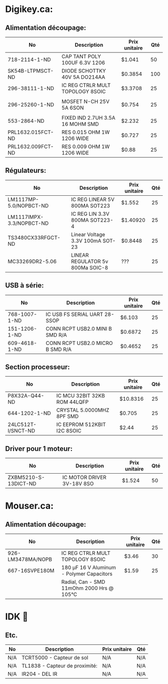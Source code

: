 # Digikey.ca:
## Alimentation découpage:
| No                | Description                       | Prix unitaire | Qté   |
|-------------------|-----------------------------------|---------------|-------|
| 718-2114-1-ND     | CAP TANT POLY 100UF 6.3V 1206     | $1.041        | 50    |
| SK54B-LTPMSCT-ND  | DIODE SCHOTTKY 40V 5A DO214AA     | $0.3854       | 100   |
| 296-38111-1-ND    | IC REG CTRLR MULT TOPOLOGY 8SOIC  | $3.3708       | 25    |
|                   |                                   |               |       |
| 296-25260-1-ND    | MOSFET N-CH 25V 5A 6SON           | $0.754        | 25    |
|                   |                                   |               |       |
| 553-2864-ND       | FIXED IND 2.7UH 3.5A 16 MOHM SMD  | $2.232        | 25    |
| PRL1632.015FCT-ND | RES 0.015 OHM 1W 1206 WIDE        | $0.727        | 25    |
| PRL1632.009FCT-ND | RES 0.009 OHM 1W 1206 WIDE        | $0.88         | 25    |

## Régulateurs:
| No                        | Description                       | Prix unitaire | Qté   |
|---------------------------|-----------------------------------|---------------|-------|
| LM1117MP-5.0/NOPBCT-ND    | IC REG LINEAR 5V 800MA SOT223     | $1.552        | 25    |
| LM1117IMPX-3.3/NOPBCT-ND  | IC REG LIN 3.3V 800MA SOT223-4    | $1.40920      | 25    |
| TS3480CX33RFGCT-ND        | Linear Voltage  3.3V 100mA SOT-23 | $0.8448       | 25    |
| MC33269DR2-5.06           | LINEAR REGULATOR 5v 800Ma SOIC-8  | ???           | 25    |


## USB à série:
| No                    | Description                       | Prix unitaire | Qté   |
|-----------------------|-----------------------------------|---------------|-------|
| 768-1007-1-ND         | IC USB FS SERIAL UART 28-SSOP     | $6.103        | 25    |
| 151-1206-1-ND         | CONN RCPT USB2.0 MINI B SMD R/A   | $0.6872       | 25    |
| 609-4618-1-ND         | CONN RCPT USB2.0 MICRO B SMD R/A  | $0.4652       | 25    |


## Section processeur:
| No                    | Description                       | Prix unitaire | Qté   |
|-----------------------|-----------------------------------|---------------|-------|
| P8X32A-Q44-ND         | IC MCU 32BIT 32KB ROM 44LQFP      | $10.8316      | 25    |
| 644-1202-1-ND         | CRYSTAL 5.0000MHZ 8PF SMD         | $0.705        | 25    |
| 24LC512T-I/SNCT-ND    | IC EEPROM 512KBIT I2C 8SOIC       | $2.44         | 25    |

## Driver pour 1 moteur:
| No                    | Description                       | Prix unitaire | Qté   |
|-----------------------|-----------------------------------|---------------|-------|
| ZXBM5210-S-13DICT-ND  | IC MOTOR DRIVER 3V-18V 8SO        | $1.524        | 50    |

# Mouser.ca: 
## Alimentation découpage:
| No                    | Description                               | Prix unitaire | Qté   |
|-----------------------|-------------------------------------------|---------------|-------|
| 926-LM3478MA/NOPB     | IC REG CTRLR MULT TOPOLOGY 8SOIC          | $3.46         | 30    |
| 667-16SVPE180M        | 180 µF 16 V Aluminum - Polymer Capacitors | $1.59         | 25    |
|                       | Radial, Can - SMD 11mOhm 2000 Hrs @ 105°C |               |       |

# IDK :shrug:
## Etc.
| No                    | Description                               | Prix unitaire | Qté   |
|-----------------------|-------------------------------------------|---------------|-------|
| N/A                   | TCRT5000 - Capteur de sol                | N/A           | N/A   |
| N/A                   | TL1838 - Capteur de proximité:            | N/A           | N/A   |
| N/A                   | IR204 - DEL IR                            | N/A           | N/A   |
